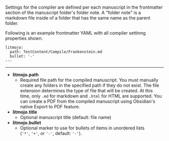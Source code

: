 Settings for the compiler are defined per each manuscript in the frontmatter section of the manuscript folder's folder note. A "folder note" is a markdown file inside of a folder that has the same name as the parent folder.

Following is an example frontmatter YAML with all compiler settinng properties shown.

```
litmojo:
  path: TestContent/Compile/Frankenstein.md
  bullet: '-'
---
```
---

- **litmojo.path**
	- Required file path for the compiled manuscript. You must manually create any folders in the specified path if they do not exist. The file extension determines the type of file that will be created. At this time, only `.md` for markdown and `.html` for HTML are supported. You can create a PDF from the compiled manuscript using Obsidian's native Export to PDF feature.
- **litmojo.title**
	- Optional manuscript title (default: file name)
- **litmojo.bullet**
	- Optional marker to use for bullets of items in unordered lists (`'*'`, `'+'`, or `'-'`, default: `'-'`).
